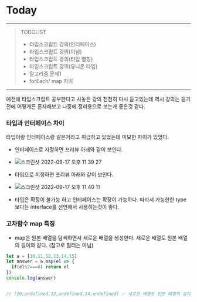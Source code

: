 # Today
---
> TODOLIST
> - 타입스크립트 강의(인터페이스)
> - 타입스크립트 강의(이넘)
> - 타입스크립트 강의(타입 별칭)
> - 타입스크립트 강의(유니온 타입)
> - 알고리즘 문제1
> - forEach/ map 차이

-----
예전에 타입스크립트 공부한다고 사놓은 강의 천천히 다시 듣고있는데 역시 강의는 듣기전에 어떻게든 혼자해보고 나중에 정리용으로 보는게 좋은것 같다.

### 타입과 인터페이스 차이
타입이랑 인터페이스랑 같은거라고 취급하고 있었는데 미묘한 차이가 있었다. 
- 인터페이스로 지정하면 프리뷰 아래와 같이 보인다.
- ![스크린샷 2022-09-17 오후 11 39 27](https://user-images.githubusercontent.com/80194405/190862501-04d8b2fb-77cf-4c77-bbb6-7b80cdb9b4a1.jpg)

- 타입으로 지정하면 프리뷰 아래와 같이 보인다.
- ![스크린샷 2022-09-17 오후 11 40 11](https://user-images.githubusercontent.com/80194405/190862533-ed3b08a4-9a95-4bb1-b627-a3ae17965c07.jpg)


-  타입은 확장이 불가능 하고 인터페이스는 확장이 가능하다. 따라서 가능한한 type보다는 interface를 선언해서 사용하는것이 좋다.


### 고차함수 map 특징
- map은 원본 배열을 탐색하면서 새로운 배열을 생성한다. 새로운 배열도 원본 배열의 길이와 같다. (참고로 필터는 아님)
```jsx
let a = [10,11,12,13,14,15]
let answer = a.map(el => {
  if(el%2===0) return el
})
console.log(answer)


// [10,undefined,12,undefined,14,undefined] ✅ 새로운 배열도 원본 배열의 길이와 같다.
```

